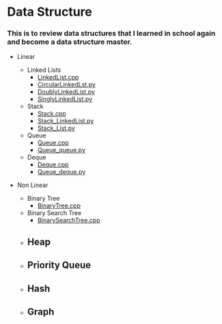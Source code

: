 # Data Structure

### This is to review data structures that I learned in school again and become a data structure master.

- Linear 
    - Linked Lists
        - [LinkedList.cpp](https://github.com/dlgur1994/Algorithms/blob/master/DataStructure/LinkedList.cpp)
        - [CircularLinkedLst.py](https://github.com/dlgur1994/Algorithms/blob/master/DataStructure/CircularLinkedList.py)
        - [DoublyLinkedList.py](https://github.com/dlgur1994/Algorithms/blob/master/DataStructure/DoublyLinkedList.py)
        - [SinglyLinkedList.py](https://github.com/dlgur1994/Algorithms/blob/master/DataStructure/SinglyLinkedList.py)
    - Stack
        - [Stack.cpp](https://github.com/dlgur1994/Algorithms/blob/master/DataStructure/Stack.cpp)
        - [Stack_LinkedList.py](https://github.com/dlgur1994/Algorithms/blob/master/DataStructure/Stack_LinkedList.py)
        - [Stack_List.py](https://github.com/dlgur1994/Algorithms/blob/master/DataStructure/Stack_List.py)
    - Queue
        - [Queue.cpp](https://github.com/dlgur1994/Algorithms/blob/master/DataStructure/Queue.cpp)
        - [Queue_queue.py](https://github.com/dlgur1994/Algorithms/blob/master/DataStructure/Queue_queue.py)
    - Deque
        - [Deque.cpp](https://github.com/dlgur1994/Algorithms/blob/master/DataStructure/Deque.cpp)
        - [Queue_deque.py](https://github.com/dlgur1994/Algorithms/blob/master/DataStructure/Queue_deque.py)

- Non Linear
    - Binary Tree
        - [BinaryTree.cpp](https://github.com/dlgur1994/Algorithms/blob/master/DataStructure/BinaryTree.cpp)
    - Binary Search Tree
        - [BinarySearchTree.cpp](https://github.com/dlgur1994/Algorithms/blob/master/DataStructure/BinarySearchTree.cpp)
    - Heap
        - 
    - Priority Queue
        - 
    - Hash
        - 
    - Graph
        - 